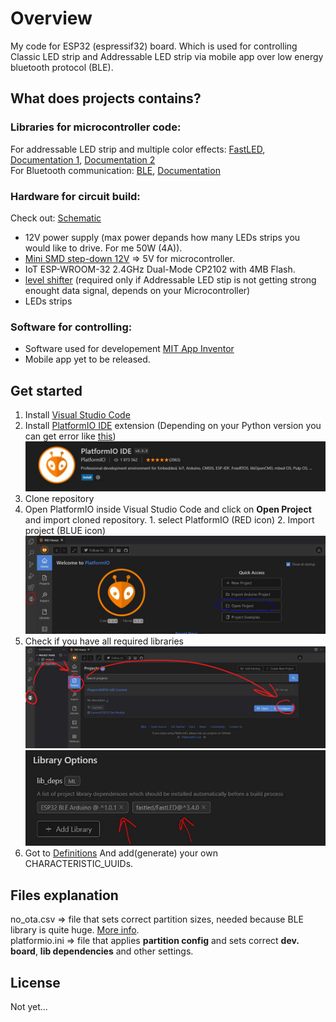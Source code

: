 # Overview
My code for ESP32 (espressif32) board. Which is used for controlling Classic LED strip and Addressable LED strip via mobile app over low energy bluetooth protocol (BLE).

## What does projects contains?
### Libraries for microcontroller code:
For addressable LED strip and multiple color effects: [FastLED](https://github.com/FastLED/FastLED), [Documentation 1](http://fastled.io/docs/3.1/index.html), [Documentation 2](https://github.com/FastLED/FastLED/wiki/Overview)  
For Bluetooth communication: [BLE](https://www.arduino.cc/reference/en/libraries/esp32-ble-arduino/), [Documentation](https://github.com/nkolban/ESP32_BLE_Arduino)  
### Hardware for circuit build:
Check out: [Schematic](/docs/schematics/Schematic.pdf)
- 12V power supply (max power depands how many LEDs strips you would like to drive. For me 50W (4A)).
- [Mini SMD step-down 12V](/docs/media/stepdown.png) => 5V for microcontroller.
- IoT ESP-WROOM-32 2.4GHz Dual-Mode CP2102 with 4MB Flash.
- [level shifter](/docs/media/levelshifter.png) (required only if Addressable LED stip is not getting strong enought data signal, depends on your Microcontroller)
- LEDs strips
### Software for controlling:
- Software used for developement [MIT App Inventor](ai2.appinventor.mit.edu)
- Mobile app yet to be released.

## Get started
1. Install [Visual Studio Code](https://code.visualstudio.com/)
2. Install [PlatformIO IDE](https://platformio.org/) extension (Depending on your Python version you can get error like [this](https://community.platformio.org/t/platformio-installation-failed/17419))
![PlatfromIO Image1](docs/media/installation/install1.JPG)
3. Clone repository
4. Open PlatformIO inside Visual Studio Code and click on **Open Project** and import cloned repository. 1. select PlatformIO (RED icon) 2. Import project (BLUE icon)
![PlatfromIO Image2](docs/media/installation/install2.JPG)
5. Check if you have all required libraries
![PlatfromIO Image3](docs/media/installation/install3.JPG)
![PlatfromIO Image3](docs/media/installation/install4.JPG)  
6. Got to [Definitions](include/definitions.h) And add(generate) your own CHARACTERISTIC_UUIDs.

## Files explanation
no_ota.csv => file that sets correct partition sizes, needed because BLE library is quite huge. [More info](https://iotespresso.com/how-to-set-partitions-in-esp32/).  
platformio.ini => file that applies **partition config** and sets correct **dev. board**, **lib dependencies** and other settings.
## License
Not yet...
